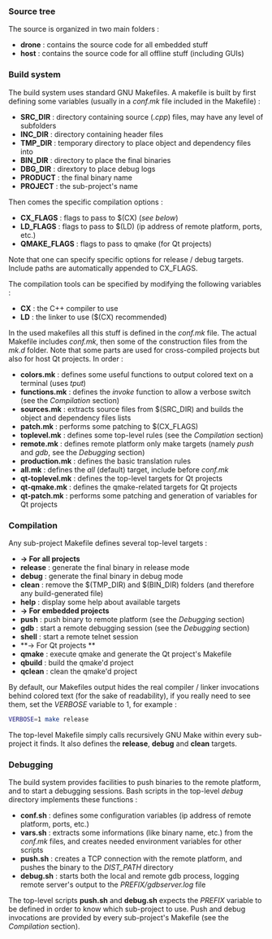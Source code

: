 ### Source tree
The source is organized in two main folders :
+ **drone** : contains the source code for all embedded stuff
+ **host** : contains the source code for all offline stuff (including GUIs)

### Build system
The build system uses standard GNU Makefiles.
A makefile is built by first defining some variables (usually in a *conf.mk* file included in the Makefile) :
+ **SRC_DIR** : directory containing source (*.cpp*) files, may have any level of subfolders
+ **INC_DIR** : directory containing header files
+ **TMP_DIR** : temporary directory to place object and dependency files into
+ **BIN_DIR** : directory to place the final binaries
+ **DBG_DIR** : dirextory to place debug logs
+ **PRODUCT** : the final binary name
+ **PROJECT** : the sub-project's name

Then comes the specific compilation options :
+ **CX_FLAGS** : flags to pass to $(CX) (*see below*)
+ **LD_FLAGS** : flags to pass to $(LD) (ip address of remote platform, ports, etc.)
+ **QMAKE_FLAGS** : flags to pass to qmake (for Qt projects)

Note that one can specify specific options for release / debug targets. Include paths are automatically appended to CX_FLAGS.

The compilation tools can be specified by modifying the following variables :
+ **CX** : the C++ compiler to use
+ **LD** : the linker to use ($(CX) recommended)

In the used makefiles all this stuff is defined in the *conf.mk* file. The actual Makefile includes *conf.mk*, then some of the construction files from the *mk.d* folder.
Note that some parts are used for cross-compiled projects but also for host Qt projects.
In order :
+ **colors.mk** : defines some useful functions to output colored text on a terminal (uses *tput*)
+ **functions.mk** : defines the *invoke* function to allow a verbose switch (see the *Compilation* section)
+ **sources.mk** : extracts source files from $(SRC_DIR) and builds the object and dependency files lists
+ **patch.mk** : performs some patching to $(CX_FLAGS)
+ **toplevel.mk** : defines some top-level rules (see the *Compilation* section)
+ **remote.mk** : defines remote platform only make targets (namely *push* and *gdb*, see the *Debugging* section)
+ **production.mk** : defines the basic translation rules
+ **all.mk** : defines the *all* (default) target, include before *conf.mk*
+ **qt-toplevel.mk** : defines the top-level targets for Qt projects
+ **qt-qmake.mk** : defines the qmake-related targets for Qt projects
+ **qt-patch.mk** : performs some patching and generation of variables for Qt projects

### Compilation

Any sub-project Makefile defines several top-level targets :
+ **-> For all projects**
+ **release** : generate the final binary in release mode
+ **debug** : generate the final binary in debug mode
+ **clean** : remove the $(TMP_DIR) and $(BIN_DIR) folders (and therefore any build-generated file)
+ **help** : display some help about available targets
+ **-> For embedded projects**
+ **push** : push binary to remote platform (see the *Debugging* section)
+ **gdb** : start a remote debugging session (see the *Debugging* section)
+ **shell** : start a remote telnet session
+ **-> For Qt projects **
+ **qmake** : execute qmake and generate the Qt project's Makefile
+ **qbuild** : build the qmake'd project
+ **qclean** : clean the qmake'd project

By default, our Makefiles output hides the real compiler / linker invocations behind colored text (for the sake of readability), if you really need to see them,
set the *VERBOSE* variable to 1, for example :
```bash
VERBOSE=1 make release
```

The top-level Makefile simply calls recursively GNU Make within every sub-project it finds. It also defines the **release**, **debug** and **clean** targets.

### Debugging

The build system provides facilities to push binaries to the remote platform, and to start a debugging sessions.
Bash scripts in the top-level *debug* directory implements these functions :
+ **conf.sh** : defines some configuration variables (ip address of remote platform, ports, etc.)
+ **vars.sh** : extracts some informations (like binary name, etc.) from the *conf.mk* files, and creates needed environment variables for other scripts
+ **push.sh** : creates a TCP connection with the remote platform, and pushes the binary to the *DIST_PATH* directory
+ **debug.sh** : starts both the local and remote gdb process, logging remote server's output to the *PREFIX/gdbserver.log* file

The top-level scripts **push.sh** and **debug.sh** expects the *PREFIX* variable to be defined in order to know which sub-project to use.
Push and debug invocations are provided by every sub-project's Makefile (see the *Compilation* section).